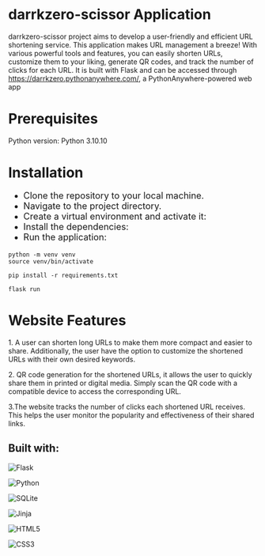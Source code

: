 # darrkzero-scissor Application
darrkzero-scissor project aims to develop a user-friendly and efficient URL shortening service. This application makes URL management a breeze! With various powerful tools and features, you can easily shorten URLs, customize them to your liking, generate QR codes, and track the number of clicks for each URL. It is built with Flask  and can be accessed through https://darrkzero.pythonanywhere.com/, a PythonAnywhere-powered web app

<h1>Prerequisites</h1>
Python version: Python 3.10.10
<div></div>  
<h1>Installation</h1>
<div></div>
<ul style="font-size:18px;">
    <li>Clone the repository to your local machine.</li>
    <li>Navigate to the project directory.</li>
    <li>Create a virtual environment and activate it:</li>
    <li>Install the dependencies:</li>
    <li>Run the application:</li>
</ul>


```console
python -m venv venv
source venv/bin/activate
```

```console
pip install -r requirements.txt
```

```console
flask run
```


<h1>Website Features</h1>
<p>
1. A user can shorten long URLs to make them more compact and easier to share. Additionally, the user have the option to customize the shortened URLs with their own desired keywords.
</p>
<p>
2. QR code generation for the shortened URLs, it allows the user to quickly share them in printed or digital media. Simply scan the QR code with a compatible device to access the corresponding URL.
</p>
<p>
3.The website tracks the number of clicks each shortened URL receives. This helps the user monitor the popularity and effectiveness of their shared links.
</p>


## Built with:

![Flask](https://img.shields.io/badge/flask-%23000.svg?style=for-the-badge&logo=flask&logoColor=white)

![Python](https://img.shields.io/badge/python-3670A0?style=for-the-badge&logo=python&logoColor=ffdd54)

![SQLite](https://img.shields.io/badge/sqlite-%2307405e.svg?style=for-the-badge&logo=sqlite&logoColor=white)

![Jinja](https://img.shields.io/badge/jinja-%2307405e.svg?style=for-the-badge&logo=jinja&logoColor=black&background-color=white&color=black)

![HTML5](https://img.shields.io/badge/html5-%2307405e.svg?style=for-the-badge&logo=html5&logoColor=white&background-color=red)

![CSS3](https://img.shields.io/badge/css3-3670A0?style=for-the-badge&logo=css3&logoColor=ffdd54)


